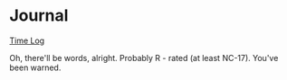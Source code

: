 # Journal

[Time Log](src/main/resources/TimeLog.md)

Oh, there'll be words, alright. Probably R - rated (at least NC-17). You've been warned.


